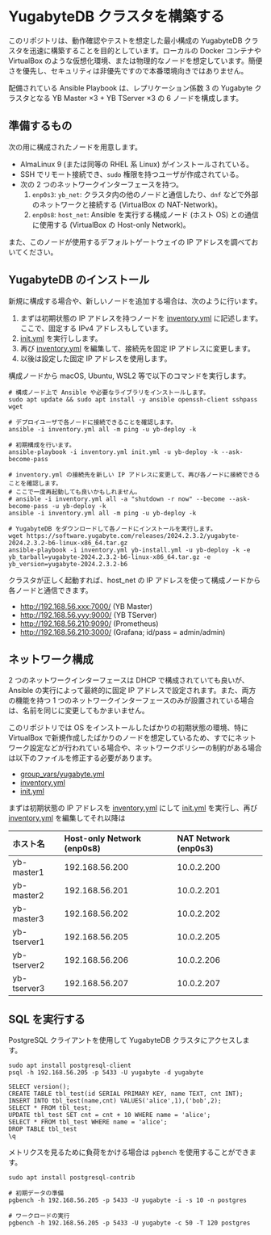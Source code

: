 # YugabyteDB クラスタを構築する

このリポジトリは、動作確認やテストを想定した最小構成の YugabyteDB クラスタを迅速に構築することを目的としています。ローカルの Docker コンテナや VirtualBox のような仮想化環境、または物理的なノードを想定しています。簡便さを優先し、セキュリティは非優先ですので本番環境向きではありません。

配備されている Ansible Playbook は、レプリケーション係数 3 の Yugabyte クラスタとなる YB Master ×3 + YB TServer ×3 の 6 ノードを構成します。

## 準備するもの

次の用に構成されたノードを用意します。

- AlmaLinux 9 (または同等の RHEL 系 Linux) がインストールされている。
- SSH でリモート接続でき、`sudo` 権限を持つユーザが作成されている。
- 次の 2 つのネットワークインターフェースを持つ。
   1. `enp0s3`: `yb_net`: クラスタ内の他のノードと通信したり、`dnf` などで外部のネットワークと接続する (VirtualBox の NAT-Network)。
   2. `enp0s8`: `host_net`: Ansible を実行する構成ノード (ホスト OS) との通信に使用する (VirtualBox の Host-only Network)。

また、このノードが使用するデフォルトゲートウェイの IP アドレスを調べておいてください。

## YugabyteDB のインストール

新規に構成する場合や、新しいノードを追加する場合は、次のように行います。

1. まずは初期状態の IP アドレスを持つノードを [inventory.yml](inventory.yml) に記述します。ここで、固定する IPv4 アドレスもしています。
2. [init.yml](init.yml) を実行しします。
3. 再び [inventory.yml](inventory.yml) を編集して、接続先を固定 IP アドレスに変更します。
4. 以後は設定した固定 IP アドレスを使用します。

構成ノードから macOS, Ubuntu, WSL2 等で以下のコマンドを実行します。

```shell
# 構成ノード上で Ansible や必要なライブラリをインストールします。
sudo apt update && sudo apt install -y ansible openssh-client sshpass wget

# デプロイユーザで各ノードに接続できることを確認します。
ansible -i inventory.yml all -m ping -u yb-deploy -k

# 初期構成を行います。
ansible-playbook -i inventory.yml init.yml -u yb-deploy -k --ask-become-pass

# inventory.yml の接続先を新しい IP アドレスに変更して、再び各ノードに接続できることを確認します。
# ここで一度再起動しても良いかもしれません。
# ansible -i inventory.yml all -a "shutdown -r now" --become --ask-become-pass -u yb-deploy -k
ansible -i inventory.yml all -m ping -u yb-deploy -k

# YugabyteDB をダウンロードして各ノードにインストールを実行します。
wget https://software.yugabyte.com/releases/2024.2.3.2/yugabyte-2024.2.3.2-b6-linux-x86_64.tar.gz
ansible-playbook -i inventory.yml yb-install.yml -u yb-deploy -k -e yb_tarball=yugabyte-2024.2.3.2-b6-linux-x86_64.tar.gz -e yb_version=yugabyte-2024.2.3.2-b6
```

クラスタが正しく起動すれば、host_net の IP アドレスを使って構成ノードから各ノードと通信できます。

- http://192.168.56.xxx:7000/ (YB Master)
- http://192.168.56.yyy:9000/ (YB TServer)
- http://192.168.56.210:9090/ (Prometheus)
- http://192.168.56.210:3000/ (Grafana; id/pass = admin/admin)

## ネットワーク構成

2 つのネットワークインターフェースは DHCP で構成されていても良いが、Ansible の実行によって最終的に固定 IP アドレスで設定されます。また、両方の機能を持つ 1 つのネットワークインターフェースのみが設置されている場合は、名前を同じに変更してもかまいません。

このリポジトリでは OS をインストールしたばかりの初期状態の環境、特に VirtualBox で新規作成したばかりのノードを想定しているため、すでにネットワーク設定などが行われている場合や、ネットワークポリシーの制約がある場合は以下のファイルを修正する必要があります。

- [group_vars/yugabyte.yml](group_vars/yugabyte.yml)
- [inventory.yml](inventory.yml)
- [init.yml](init.yml)

まずは初期状態の IP アドレスを [inventory.yml](inventory.yml) にして [init.yml](init.yml) を実行し、再び [inventory.yml](inventory.yml) を編集してそれ以降は

| ホスト名     | Host-only Network (enp0s8) | NAT Network (enp0s3) |
|:------------|:---------------|:-----------|
| yb-master1  | 192.168.56.200 | 10.0.2.200 |
| yb-master2  | 192.168.56.201 | 10.0.2.201 |
| yb-master3  | 192.168.56.202 | 10.0.2.202 |
| yb-tserver1 | 192.168.56.205 | 10.0.2.205 |
| yb-tserver2 | 192.168.56.206 | 10.0.2.206 |
| yb-tserver3 | 192.168.56.207 | 10.0.2.207 |

## SQL を実行する

PostgreSQL クライアントを使用して YugabyteDB クラスタにアクセスします。

```shell
sudo apt install postgresql-client
psql -h 192.168.56.205 -p 5433 -U yugabyte -d yugabyte

SELECT version();
CREATE TABLE tbl_test(id SERIAL PRIMARY KEY, name TEXT, cnt INT);
INSERT INTO tbl_test(name,cnt) VALUES('alice',1),('bob',2);
SELECT * FROM tbl_test;
UPDATE tbl_test SET cnt = cnt + 10 WHERE name = 'alice';
SELECT * FROM tbl_test WHERE name = 'alice';
DROP TABLE tbl_test
\q
```

メトリクスを見るために負荷をかける場合は `pgbench` を使用することができます。

```shell
sudo apt install postgresql-contrib

# 初期データの準備
pgbench -h 192.168.56.205 -p 5433 -U yugabyte -i -s 10 -n postgres

# ワークロードの実行
pgbench -h 192.168.56.205 -p 5433 -U yugabyte -c 50 -T 120 postgres
```
